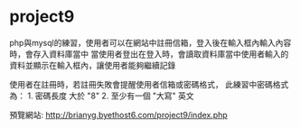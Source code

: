 # project9
php與mysql的練習，使用者可以在網站中註冊信箱，登入後在輸入框內輸入內容時，會存入資料庫當中
當使用者登出在登入時，會讀取資料庫當中使用者輸入的資料並顯示在輸入框內，讓使用者能夠繼續記錄

使用者在註冊時，若註冊失敗會提醒使用者信箱或密碼格式，
此練習中密碼格式為： 1. 密碼長度 大於 "8"
                   2. 至少有一個 "大寫" 英文

預覽網站: http://brianyg.byethost6.com/project9/index.php
